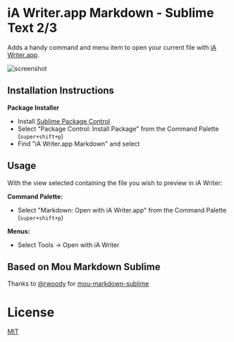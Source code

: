 # iA Writer.app Markdown - Sublime Text 2/3

Adds a handy command and menu item to open your current file with [iA Writer.app](http://www.iawriter.com/mac/).

![screenshot](http://i.imgur.com/lruVkm6.png)


## Installation Instructions

**Package Installer**

* Install [Sublime Package Control](http://wbond.net/sublime_packages/package_control)
* Select "Package Control: Install Package" from the Command Palette (`super+shift+p`)
* Find "iA Writer.app Markdown" and select

## Usage

With the view selected containing the file you wish to preview in iA Writer:

**Command Palette:**

* Select "Markdown: Open with iA Writer.app" from the Command Palette (`super+shift+p`)

**Menus:**

* Select Tools → Open with iA Writer

## Based on Mou Markdown Sublime
Thanks to [@rwoody](https://github.com/rwoody) for [mou-markdown-sublime](https://github.com/rwoody/mou-markdown-sublime)

# License
[MIT](http://jbrooksuk.mit-license.org)